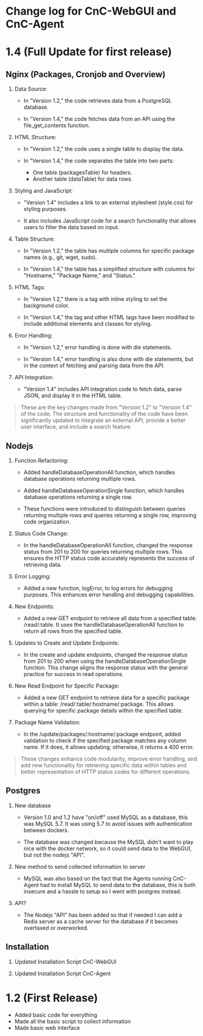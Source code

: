 # Change log for CnC-WebGUI and CnC-Agent

# 1.4 (Full Update for first release)

## Nginx (Packages, Cronjob and Overview)

1. Data Source:

    * In "Version 1.2," the code retrieves data from a PostgreSQL database.

    * In "Version 1.4," the code fetches data from an API using the file_get_contents function.

2. HTML Structure:

    * In "Version 1.2," the code uses a single table to display the data.

    * In "Version 1.4," the code separates the table into two parts:
        * One table (packagesTable) for headers.
        * Another table (dataTable) for data rows.

3. Styling and JavaScript:

    * "Version 1.4" includes a link to an external stylesheet (style.css) for styling purposes.

    * It also includes JavaScript code for a search functionality that allows users to filter the data based on input.

4. Table Structure:

    * In "Version 1.2," the table has multiple columns for specific package names (e.g., git, wget, sudo).

    * In "Version 1.4," the table has a simplified structure with columns for "Hostname," "Package Name," and "Status."

5. HTML Tags:

    * In "Version 1.2," there is a <body> tag with inline styling to set the background color.

    * In "Version 1.4," the <body> tag and other HTML tags have been modified to include additional elements and classes for styling.

6. Error Handling:

    * In "Version 1.2," error handling is done with die statements.

    * In "Version 1.4," error handling is also done with die statements, but in the context of fetching and parsing data from the API.

7. API Integration:

    * "Version 1.4" includes API integration code to fetch data, parse JSON, and display it in the HTML table.

>These are the key changes made from "Version 1.2" to "Version 1.4" of the code. The structure and functionality of the code have been significantly updated to integrate an external API, provide a better user interface, and include a search feature.

## Nodejs 

1. Function Refactoring:

    * Added handleDatabaseOperationAll function, which handles database operations returning multiple rows.

    * Added handleDatabaseOperationSingle function, which handles database operations returning a single row.

    * These functions were introduced to distinguish between queries returning multiple rows and queries returning a single row, improving code organization.

2. Status Code Change:

    * In the handleDatabaseOperationAll function, changed the response status from 201 to 200 for queries returning multiple rows. This ensures the HTTP status code accurately represents the success of retrieving data.

3. Error Logging:

    * Added a new function, logError, to log errors for debugging purposes. This enhances error handling and debugging capabilities.

4. New Endpoints:

    * Added a new GET endpoint to retrieve all data from a specified table: /read/:table. It uses the handleDatabaseOperationAll function to return all rows from the specified table.

5. Updates to Create and Update Endpoints:

    * In the create and update endpoints, changed the response status from 201 to 200 when using the handleDatabaseOperationSingle function. This change aligns the response status with the general practice for success in read operations.

6. New Read Endpoint for Specific Package:

    * Added a new GET endpoint to retrieve data for a specific package within a table: /read/:table/:hostname/:package. This allows querying for specific package details within the specified table.

7. Package Name Validation:

    * In the /update/packages/:hostname/:package endpoint, added validation to check if the specified package matches any column name. If it does, it allows updating; otherwise, it returns a 400 error.

>These changes enhance code modularity, improve error handling, and add new functionality for retrieving specific data within tables and better representation of HTTP status codes for different operations.

## Postgres 

1. New database

    * Version 1.0 and 1.2 have "on/off" used MySQL as a database, this was MySQL 5.7. It was using 5.7 to avoid issues with authentication between dockers.

    * The database was changed because the MySQL didn't want to play nice with the docker network, so it could send data to the WebGUI, but not the nodejs "API".

2. New method to send collected information to server

    * MySQL was also based on the fact that the Agents running CnC-Agent had to install MySQL to send data to the database, this is both insecure and a hassle to setup so I went with postgres instead.

3. API?

    * The Nodejs "API" has been added so that if needed I can add a Redis server as a cache server for the database if it becomes overtaxed or overworked.

## Installation 

1. Updated Installation Script CnC-WebGUI

2. Updated Installation Script CnC-Agent


# 1.2 (First Release)

* Added basic code for everything
* Made all the basic script to collect information
* Made basic web interface



